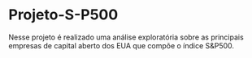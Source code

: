 # Projeto-S-P500
Nesse projeto é realizado uma análise exploratória sobre as principais empresas de capital aberto dos EUA que compõe o índice S&P500.
